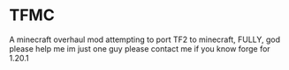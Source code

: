 # TFMC
A minecraft overhaul mod attempting to port TF2 to minecraft, FULLY, god please help me im just one guy please contact me if you know forge for 1.20.1
